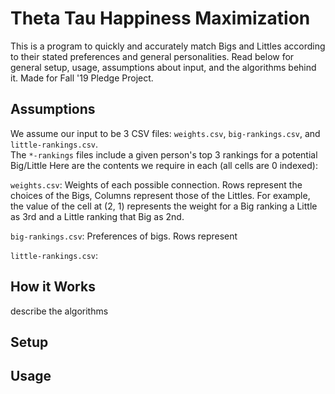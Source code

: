 # Theta Tau Happiness Maximization

This is a program to quickly and accurately match Bigs and Littles according to their stated preferences and general personalities. Read below for general setup, usage, assumptions about input, and the algorithms behind it. Made for Fall '19 Pledge Project.     

## Assumptions

We assume our input to be 3 CSV files: `weights.csv`, `big-rankings.csv`, and `little-rankings.csv`.     
The `*-rankings` files include a given person's top 3 rankings for a potential Big/Little
Here are the contents we require in each (all cells are 0 indexed):     
     
`weights.csv`: Weights of each possible connection. Rows represent the choices of the Bigs, Columns represent those of the Littles. For example, the value of the cell at (2, 1) represents the weight for a Big ranking a Little as 3rd and a Little ranking that Big as 2nd.     

`big-rankings.csv`: Preferences of bigs. Rows represent

`little-rankings.csv`:


## How it Works

describe the algorithms

## Setup

## Usage
